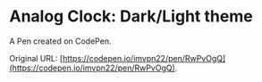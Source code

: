 # Analog Clock: Dark/Light theme

A Pen created on CodePen.

Original URL: [https://codepen.io/imvpn22/pen/RwPvOgQ](https://codepen.io/imvpn22/pen/RwPvOgQ).

